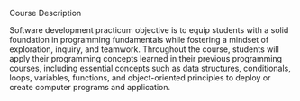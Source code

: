 Course Description

Software development practicum objective is to equip students with a solid foundation in programming fundamentals while fostering a mindset of exploration, inquiry, and teamwork. Throughout the course, students will apply their programming concepts learned in their previous programming courses, including essential concepts such as data structures, conditionals, loops, variables, functions, and object-oriented principles to deploy or create computer programs and application.
